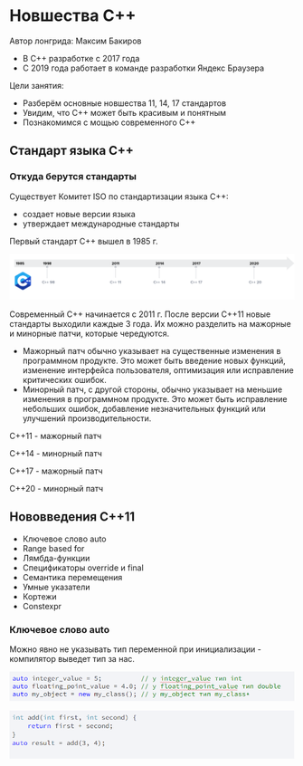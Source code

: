 # Новшества С++

Автор лонгрида: Максим Бакиров
- В C++ разработке с 2017 года
- С 2019 года работает в команде разработки Яндекс Браузера

Цели занятия:
- Разберём основные новшества 11, 14, 17 стандартов
- Увидим, что C++ может быть красивым и понятным
- Познакомимся с мощью современного C++

## Стандарт языка С++

### Откуда берутся стандарты
Существует Комитет ISO по стандартизации языка C++:
- создает новые версии языка
- утверждает международные стандарты

Первый стандарт C++ вышел в 1985 г.

![Image alt](https://github.com/netology-code/cppl-homeworks/blob/main/common/instr/1.png)

Современный C++ начинается с 2011 г. После версии C++11 новые стандарты выходили каждые 3 года.
Их можно разделить на мажорные и минорные патчи, которые чередуются.
- Мажорный патч обычно указывает на существенные изменения в программном продукте. Это может быть введение новых функций, изменение интерфейса пользователя, оптимизация или исправление критических ошибок. 
- Минорный патч, с другой стороны, обычно указывает на меньшие изменения в программном продукте. Это может быть исправление небольших ошибок, добавление незначительных функций или улучшений производительности. 

C++11 - мажорный патч

C++14 - минорный патч

C++17 - мажорный патч

C++20 - минорный патч

## Нововведения C++11

- Ключевое слово auto
- Range based for
- Лямбда-функции
- Спецификаторы override и final
- Семантика перемещения
- Умные указатели
- Кортежи
- Constexpr

### Ключевое слово auto
Можно явно не указывать тип переменной при инициализации - компилятор выведет тип за нас.

![Image alt](https://github.com/netology-code/cppl-homeworks/blob/main/common/2.PNG)

![Image alt](https://github.com/netology-code/cppl-homeworks/blob/main/common/3.PNG)




